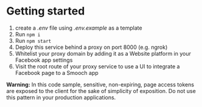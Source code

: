 # Getting started

1. create a _.env_ file using _.env.example_ as a template
2. Run `npm i`
3. Run `npm start`
4. Deploy this service behind a proxy on port 8000 (e.g. ngrok)
5. Whitelist your proxy domain by adding it as a Website platform in your Facebook app settings
6. Visit the root route of your proxy service to use a UI to integrate a Facebook page to a Smooch app

**Warning:** In this code sample, sensitive, non-expiring, page access tokens are exposed to the client for the sake of simplicity of exposition. Do not use this pattern in your production applications.
